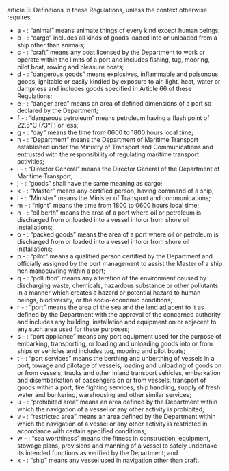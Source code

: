 article 3: Definitions
In these Regulations, unless the context otherwise requires: 
<ul>
			<li>a - : “animal” means animate things of every kind except human beings;<ul>
			</ul></li>			<li>b - : “cargo” includes all kinds of goods loaded into or unloaded from a ship other than animals;<ul>
			</ul></li>			<li>c - : “craft” means any boat licensed by the Department to work or operate within the limits of a port and includes fishing, tug, mooring, pilot boat, rowing and pleasure boats;<ul>
			</ul></li>			<li>d - : “dangerous goods” means explosives, inflammable and poisonous goods, ignitable or easily kindled by exposure to air, light, heat, water or dampness and includes goods specified in Article 66 of these Regulations;<ul>
			</ul></li>			<li>e - : “danger area” means an area of defined dimensions of a port so declared by the Department;<ul>
			</ul></li>			<li>f - : “dangerous petroleum” means petroleum having a flash point of 22.5°C (73°F) or less;<ul>
			</ul></li>			<li>g - : “day” means the time from 0600 to 1800 hours local time;<ul>
			</ul></li>			<li>h - : “Department” means the Department of Maritime Transport established under the Ministry of Transport and Communications and entrusted with the responsibility of regulating maritime transport activities;<ul>
			</ul></li>			<li>i - : “Director General” means the Director General of the Department of Maritime Transport;<ul>
			</ul></li>			<li>j - : “goods” shall have the same meaning as cargo;<ul>
			</ul></li>			<li>k - : “Master” means any certified person, having command of a ship;<ul>
			</ul></li>			<li>l - : “Minister” means the Minister of Transport and communications;<ul>
			</ul></li>			<li>m - : “night” means the time from 1800 to 0600 hours local time;<ul>
			</ul></li>			<li>n - : “oil berth” means the area of a port where oil or petroleum is discharged from or loaded into a vessel into or from shore oil installations;<ul>
			</ul></li>			<li>o - : “packed goods” means the area of a port where oil or petroleum is discharged from or loaded into a vessel into or from shore oil installations;<ul>
			</ul></li>			<li>p - : “pilot” means a qualified person certified by the Department and officially assigned by the port management to assist the Master of a ship hen manoeuvring within a port;<ul>
			</ul></li>			<li>q - : “pollution” means any alteration of the environment caused by discharging waste, chemicals, hazardous substance or other pollutants in a manner which creates a hazard or potential hazard to human beings, biodiversity, or the socio-economic conditions;<ul>
			</ul></li>			<li>r - : “port” means the area of the sea and the land adjacent to it as defined by the Department with the approval of the concerned authority and includes any building, installation and equipment on or adjacent to any such area used for these purposes;<ul>
			</ul></li>			<li>s - : “port appliance” means any port equipment used for the purpose of embarking, transporting, or loading and unloading goods into or from ships or vehicles and includes tug, mooring and pilot boats;<ul>
			</ul></li>			<li>t - : “port services” means the berthing and unberthing of vessels in a port, towage and pilotage of vessels, loading and unloading of goods on or from vessels, trucks and other inland transport vehicles, embarkation and disembarkation of passengers on or from vessels, transport of goods within a port, fire fighting  services, ship handling, supply of fresh water and bunkering, warehousing and other similar services;<ul>
			</ul></li>			<li>u - : “prohibited area” means an area defined by the Department within which the navigation of a vessel or any other activity is prohibited;<ul>
			</ul></li>			<li>v - : “restricted area” means an area defined by the Department within which the navigation of a vessel or any other activity is restricted in accordance with certain specified conditions;<ul>
			</ul></li>			<li>w - : “sea worthiness” means the fitness in construction, equipment, stowage plans, provisions and manning of a vessel to safely undertake its intended functions as verified by the Department; and<ul>
			</ul></li>			<li>x - : “ship” means any vessel used in navigation other than craft. <ul>
			</ul></li></ul>